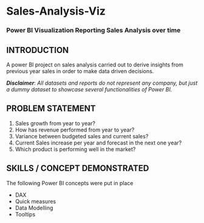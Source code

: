 # Sales-Analysis-Viz
### Power BI Visualization Reporting Sales Analysis over time

## INTRODUCTION
A power BI project on sales analysis carried out to derive insights from previous year sales in order to make data driven decisions.

**_Disclaimer_**: _All datasets and reports do not represent any company, but just a dummy dataset to showcase several functionalities of Power BI._ 

## PROBLEM STATEMENT 
1.	Sales growth from year to year?
2.	How has revenue performed from year to year?
3.	Variance between budgeted sales and current sales?
4.	Current Sales increase per year and forecast in the next one year?
5.	Which product is performing well in the market?

## SKILLS / CONCEPT DEMONSTRATED
The following Power BI concepts were put in place
-	DAX
-	Quick measures
-	Data Modelling
-	Tooltips


